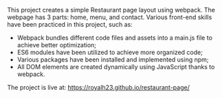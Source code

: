 This project creates a simple Restaurant page layout using webpack. The webpage has 3 parts:
home, menu, and contact. Various front-end skills have been practiced in this project, such as:

- Webpack bundles different code files and assets into a main.js file to achieve better optimization;
- ES6 modules have been utilized to achieve more organized code;
- Various packages have been installed and implemented using npm;
- All DOM elements are created dynamically using JavaScript thanks to webpack.

The project is live at: https://royalh23.github.io/restaurant-page/